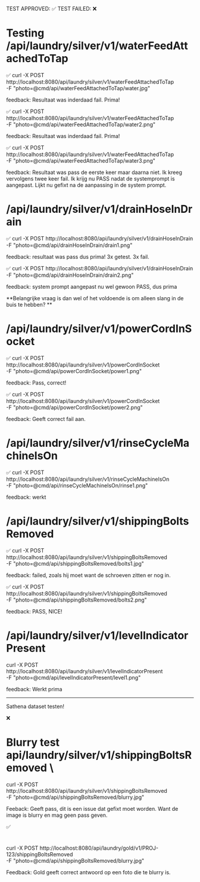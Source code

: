 TEST APPROVED: ✅ 
TEST FAILED: ❌

# Testing /api/laundry/silver/v1/waterFeedAttachedToTap 

✅ 
curl -X POST http://localhost:8080/api/laundry/silver/v1/waterFeedAttachedToTap \
  -F "photo=@cmd/api/waterFeedAttachedToTap/water.jpg"

feedback: Resultaat was inderdaad fail. Prima!

✅ 
curl -X POST http://localhost:8080/api/laundry/silver/v1/waterFeedAttachedToTap \
  -F "photo=@cmd/api/waterFeedAttachedToTap/water2.png"

feedback: Resultaat was inderdaad fail. Prima!

✅ 
curl -X POST http://localhost:8080/api/laundry/silver/v1/waterFeedAttachedToTap \
  -F "photo=@cmd/api/waterFeedAttachedToTap/water3.png"

feedback: Resultaat was pass de eerste keer maar daarna niet. Ik kreeg vervolgens twee keer fail. 
Ik krijg nu PASS nadat de systemprompt is aangepast. Lijkt nu gefixt na de aanpassing in de system prompt.


# /api/laundry/silver/v1/drainHoseInDrain

✅ 
curl -X POST http://localhost:8080/api/laundry/silver/v1/drainHoseInDrain \
  -F "photo=@cmd/api/drainHoseInDrain/drain1.png"

feedback: resultaat was pass dus prima! 3x getest. 3x fail. 

✅ 
curl -X POST http://localhost:8080/api/laundry/silver/v1/drainHoseInDrain \
  -F "photo=@cmd/api/drainHoseInDrain/drain2.png"

feedback: system prompt aangepast nu wel gewoon PASS, dus prima 

**Belangrijke vraag is dan wel of het voldoende is om alleen slang in de buis te hebben? **

# /api/laundry/silver/v1/powerCordInSocket

✅ 
curl -X POST http://localhost:8080/api/laundry/silver/v1/powerCordInSocket \
  -F "photo=@cmd/api/powerCordInSocket/power1.png"

feedback: Pass, correct!

✅ 
curl -X POST http://localhost:8080/api/laundry/silver/v1/powerCordInSocket \
  -F "photo=@cmd/api/powerCordInSocket/power2.png"

feedback: Geeft correct fail aan. 


# /api/laundry/silver/v1/rinseCycleMachineIsOn

✅
curl -X POST http://localhost:8080/api/laundry/silver/v1/rinseCycleMachineIsOn \
  -F "photo=@cmd/api/rinseCycleMachineIsOn/rinse1.png"

feedback: werkt

# /api/laundry/silver/v1/shippingBoltsRemoved
✅
curl -X POST http://localhost:8080/api/laundry/silver/v1/shippingBoltsRemoved \
  -F "photo=@cmd/api/shippingBoltsRemoved/bolts1.jpg"

feedback: failed, zoals hij moet want de schroeven zitten er nog in. 

✅
curl -X POST http://localhost:8080/api/laundry/silver/v1/shippingBoltsRemoved \
  -F "photo=@cmd/api/shippingBoltsRemoved/bolts2.png"

feedback: PASS, NICE!

# /api/laundry/silver/v1/levelIndicatorPresent

curl -X POST http://localhost:8080/api/laundry/silver/v1/levelIndicatorPresent \
  -F "photo=@cmd/api/levelIndicatorPresent/level1.png"

feedback: Werkt prima


------------------------------------------------------------------------------------------------------

Sathena dataset testen!

❌
# Blurry test api/laundry/silver/v1/shippingBoltsRemoved \
curl -X POST http://localhost:8080/api/laundry/silver/v1/shippingBoltsRemoved \
  -F "photo=@cmd/api/shippingBoltsRemoved/blurry.jpg"

Feeback: Geeft pass, dit is een issue dat gefixt moet worden. Want de image is blurry en mag geen pass geven.

✅
# 
curl -X POST http://localhost:8080/api/laundry/gold/v1/PROJ-123/shippingBoltsRemoved \
  -F "photo=@cmd/api/shippingBoltsRemoved/blurry.jpg"

Feedback: Gold geeft correct antwoord op een foto die te blurry is.